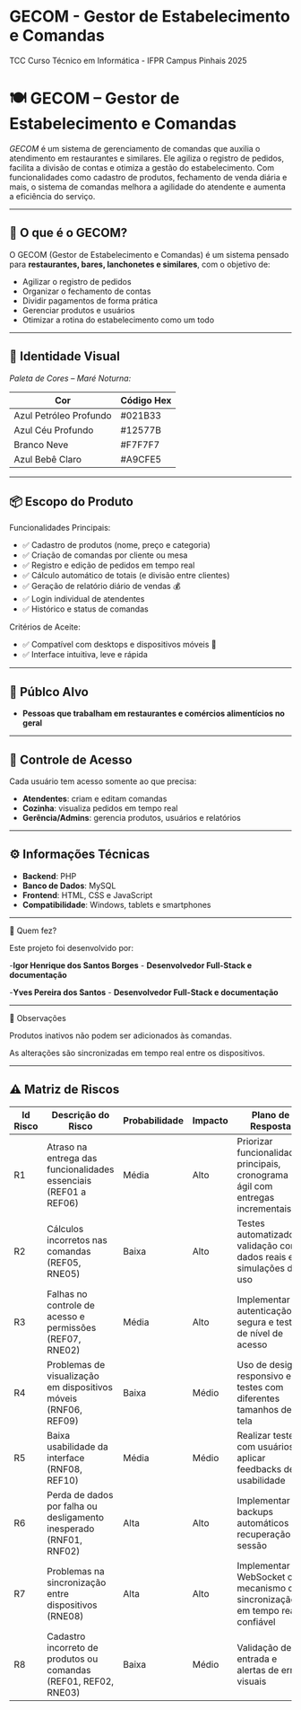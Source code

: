 # GECOM - Gestor de Estabelecimento e Comandas
TCC Curso Técnico em Informática - IFPR Campus Pinhais 2025

# 🍽️ GECOM – Gestor de Estabelecimento e Comandas

*GECOM* é um sistema de gerenciamento de comandas que auxilia o atendimento em restaurantes e similares. Ele agiliza o registro de pedidos, facilita a divisão de contas e otimiza a gestão do estabelecimento. Com funcionalidades como cadastro de produtos, fechamento de venda diária e mais, o sistema de comandas melhora a agilidade do atendente e aumenta a eficiência do serviço. 

---

## 🚀 O que é o GECOM?

O GECOM (Gestor de Estabelecimento e Comandas) é um sistema pensado para **restaurantes, bares, lanchonetes e similares**, com o objetivo de:

- Agilizar o registro de pedidos
- Organizar o fechamento de contas
- Dividir pagamentos de forma prática
- Gerenciar produtos e usuários
- Otimizar a rotina do estabelecimento como um todo

---

## 🎨 Identidade Visual

*Paleta de Cores – Maré Noturna:*

| Cor           | Código Hex |
|---------------|------------|
| Azul Petróleo Profundo     | #021B33  |
| Azul Céu Profundo   | #12577B  |
| Branco Neve  | #F7F7F7  |
| Azul Bebê Claro | #A9CFE5  |


---

## 📦 Escopo do Produto

Funcionalidades Principais:

- ✅ Cadastro de produtos (nome, preço e categoria)
- ✅ Criação de comandas por cliente ou mesa
- ✅ Registro e edição de pedidos em tempo real
- ✅ Cálculo automático de totais (e divisão entre clientes)
- ✅ Geração de relatório diário de vendas 💰
- ✅ Login individual de atendentes
- ✅ Histórico e status de comandas

Critérios de Aceite:

- ✅ Compatível com desktops e dispositivos móveis 📱
- ✅ Interface intuitiva, leve e rápida

---

## 🎯 Públco Alvo

- **Pessoas que trabalham em restaurantes e comércios alimentícios no geral**

---

## 🔐 Controle de Acesso

Cada usuário tem acesso somente ao que precisa:

- **Atendentes**: criam e editam comandas
- **Cozinha**: visualiza pedidos em tempo real
- **Gerência/Admins**: gerencia produtos, usuários e relatórios

---

## ⚙️ Informações Técnicas

- **Backend**: PHP
- **Banco de Dados**: MySQL
- **Frontend**: HTML, CSS e JavaScript
- **Compatibilidade**: Windows, tablets e smartphones

---

👥 Quem fez?

Este projeto foi desenvolvido por:

-**Igor Henrique dos Santos Borges** - **Desenvolvedor Full-Stack e documentação**

-**Yves Pereira dos Santos** - **Desenvolvedor Full-Stack e documentação**

---

📌 Observações

Produtos inativos não podem ser adicionados às comandas.

As alterações são sincronizadas em tempo real entre os dispositivos.

---

## ⚠ Matriz de Riscos

| **Id Risco** | **Descrição do Risco**                                                                 | **Probabilidade** | **Impacto** | **Plano de Resposta**                                                                 | **Status do Risco**     |
|--------------|------------------------------------------------------------------------------------------|-------------------|-------------|----------------------------------------------------------------------------------------|--------------------------|
| R1           | Atraso na entrega das funcionalidades essenciais (REF01 a REF06)                        | Média             | Alto        | Priorizar funcionalidades principais, cronograma ágil com entregas incrementais       | Em monitoramento         |
| R2           | Cálculos incorretos nas comandas (REF05, RNE05)                                         | Baixa             | Alto        | Testes automatizados, validação com dados reais e simulações de uso                   | Controlado       |
| R3           | Falhas no controle de acesso e permissões (REF07, RNE02)                                | Média             | Alto        | Implementar autenticação segura e testes de nível de acesso                           | Em desenvolvimento               |
| R4           | Problemas de visualização em dispositivos móveis (RNF06, REF09)                         | Baixa              | Médio       | Uso de design responsivo e testes com diferentes tamanhos de tela                     | Controlado              |
| R5           | Baixa usabilidade da interface (RNF08, REF10)                                           | Média             | Médio       | Realizar testes com usuários e aplicar feedbacks de usabilidade                       | Em melhoria     |
| R6           | Perda de dados por falha ou desligamento inesperado (RNF01, RNF02)                      | Alta             | Alto        | Implementar backups automáticos e recuperação de sessão                               | Controlado               |
| R7           | Problemas na sincronização entre dispositivos (RNE08)                                   | Alta             | Alto        | Implementar WebSocket ou mecanismo de sincronização em tempo real confiável          | Em desenvolvimento       |
| R8           | Cadastro incorreto de produtos ou comandas (REF01, REF02, RNE03)                        | Baixa             | Médio       | Validação de entrada e alertas de erro visuais                                        | Em análise               |

